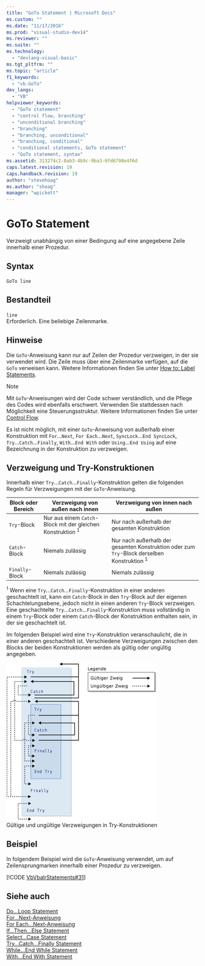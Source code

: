 ```yaml
---
title: "GoTo Statement | Microsoft Docs"
ms.custom: ""
ms.date: "11/17/2016"
ms.prod: "visual-studio-dev14"
ms.reviewer: ""
ms.suite: ""
ms.technology: 
  - "devlang-visual-basic"
ms.tgt_pltfrm: ""
ms.topic: "article"
f1_keywords: 
  - "vb.GoTo"
dev_langs: 
  - "VB"
helpviewer_keywords: 
  - "GoTo statement"
  - "control flow, branching"
  - "unconditional branching"
  - "branching"
  - "branching, unconditional"
  - "branching, conditional"
  - "conditional statements, GoTo statement"
  - "GoTo statement, syntax"
ms.assetid: 313274c2-8ab3-4b9c-9ba3-0fd6798e4f6d
caps.latest.revision: 19
caps.handback.revision: 19
author: "stevehoag"
ms.author: "shoag"
manager: "wpickett"
---
```

# GoTo Statement
Verzweigt unabhängig von einer Bedingung auf eine angegebene Zeile innerhalb einer Prozedur.  
  
## Syntax  
  
```  
GoTo line  
```  
  
## Bestandteil  
 `line`  
 Erforderlich.  Eine beliebige Zeilenmarke.  
  
## Hinweise  
 Die `GoTo`\-Anweisung kann nur auf Zeilen der Prozedur verzweigen, in der sie verwendet wird.  Die Zeile muss über eine Zeilenmarke verfügen, auf die `GoTo` verweisen kann.  Weitere Informationen finden Sie unter [How to: Label Statements](../../../visual-basic/programming-guide/program-structure/how-to-label-statements.md).  
  
> [!NOTE]
>  Mit `GoTo`\-Anweisungen wird der Code schwer verständlich, und die Pflege des Codes wird ebenfalls erschwert.  Verwenden Sie stattdessen nach Möglichkeit eine Steuerungsstruktur.  Weitere Informationen finden Sie unter [Control Flow](../../../visual-basic/programming-guide/language-features/control-flow/index.md).  
  
 Es ist nicht möglich, mit einer `GoTo`\-Anweisung von außerhalb einer Konstruktion mit `For`...`Next`, `For Each`...`Next`, `SyncLock`...`End SyncLock`, `Try`...`Catch`...`Finally`, `With`...`End With` oder `Using`...`End Using` auf eine Bezeichnung in der Konstruktion zu verzweigen.  
  
## Verzweigung und Try\-Konstruktionen  
 Innerhalb einer `Try`...`Catch`...`Finally`\-Konstruktion gelten die folgenden Regeln für Verzweigungen mit der `GoTo`\-Anweisung.  
  
|Block oder Bereich|Verzweigung von außen nach innen|Verzweigung von innen nach außen|  
|------------------------|--------------------------------------|--------------------------------------|  
|`Try`\-Block|Nur aus einem `Catch`\-Block mit der gleichen Konstruktion <sup>1</sup>|Nur nach außerhalb der gesamten Konstruktion|  
|`Catch`\-Block|Niemals zulässig|Nur nach außerhalb der gesamten Konstruktion oder zum `Try`\-Block derselben Konstruktion <sup>1</sup>|  
|`Finally`\-Block|Niemals zulässig|Niemals zulässig|  
  
 <sup>1</sup> Wenn eine `Try`...`Catch`...`Finally`\-Konstruktion in einer anderen geschachtelt ist, kann ein `Catch`\-Block in den `Try`\-Block auf der eigenen Schachtelungsebene, jedoch nicht in einen anderen `Try`\-Block verzweigen.  Eine geschachtelte `Try`...`Catch`...`Finally`\-Konstruktion muss vollständig in einem `Try`\-Block oder einem `Catch`\-Block der Konstruktion enthalten sein, in der sie geschachtelt ist.  
  
 Im folgenden Beispiel wird eine `Try`\-Konstruktion veranschaulicht, die in einer anderen geschachtelt ist.  Verschiedene Verzweigungen zwischen den Blocks der beiden Konstruktionen werden als gültig oder ungültig angegeben.  
  
 ![Grafisches Diagramm der Verzweigung in Try&#45;Konstrukten](../../../visual-basic/language-reference/statements/media/trybranching.gif "TryBranching")  
Gültige und ungültige Verzweigungen in Try\-Konstruktionen  
  
## Beispiel  
 In folgendem Beispiel wird die `GoTo`\-Anweisung verwendet, um auf Zeilensprungmarken innerhalb einer Prozedur zu verzweigen.  
  
 [!CODE [VbVbalrStatements#31](../CodeSnippet/VS_Snippets_VBCSharp/VbVbalrStatements#31)]  
  
## Siehe auch  
 [Do...Loop Statement](../../../visual-basic/language-reference/statements/do-loop-statement.md)   
 [For...Next\-Anweisung](../../../visual-basic/language-reference/statements/for-next-statement.md)   
 [For Each...Next\-Anweisung](../../../visual-basic/language-reference/statements/for-each-next-statement.md)   
 [If...Then...Else Statement](../../../visual-basic/language-reference/statements/if-then-else-statement.md)   
 [Select...Case Statement](../../../visual-basic/language-reference/statements/select-case-statement.md)   
 [Try...Catch...Finally Statement](../../../visual-basic/language-reference/statements/try-catch-finally-statement.md)   
 [While...End While Statement](../../../visual-basic/language-reference/statements/while-end-while-statement.md)   
 [With...End With Statement](../../../visual-basic/language-reference/statements/with-end-with-statement.md)